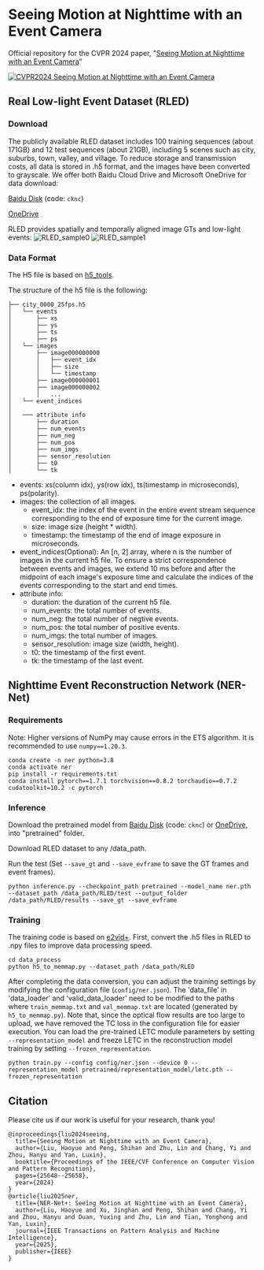 # Seeing Motion at Nighttime with an Event Camera
Official repository for the CVPR 2024 paper, "[Seeing Motion at Nighttime with an Event Camera](https://openaccess.thecvf.com/content/CVPR2024/papers/Liu_Seeing_Motion_at_Nighttime_with_an_Event_Camera_CVPR_2024_paper.pdf)”

[![CVPR2024 Seeing Motion at Nighttime with an Event Camera](https://i.ytimg.com/vi/zpfTLCF1Kw4/maxresdefault.jpg)](https://youtu.be/zpfTLCF1Kw4 "CVPR2024 Seeing Motion at Nighttime with an Event Camera")

## Real Low-light Event Dataset (RLED)

### Download

The publicly available RLED dataset includes 100 training sequences (about 171GB) and 12 test sequences (about 21GB), including 5 scenes such as city, suburbs, town, valley, and village. To reduce storage and transmission costs, all data is stored in .h5 format, and the images have been converted to grayscale.
We offer both Baidu Cloud Drive and Microsoft OneDrive for data download:

[Baidu Disk](https://pan.baidu.com/share/init?surl=h-iI5H_5DUIc2dQKvGXUkA) (code: `cknc`)

[OneDrive](https://1drv.ms/f/c/33d779a79b43175a/EvwW6jKyq_dOj7aP0IjXqJgBKNdz6yRvE7m0GRA-0ZPpyw?e=yUbQed)

RLED provides spatially and temporally aligned image GTs and low-light events:
![RLED_sample0](samples/RLED_sample_0.gif)
![RLED_sample1](samples/RLED_sample_1.gif)

### Data Format
The H5 file is based on [h5_tools](https://github.com/TimoStoff/events_contrast_maximization/tree/d6241dc90ec4dc2b4cffbb331a2389ff179bf7ab/tools).

The structure of the h5 file is the following:

```
├── city_0000_25fps.h5
│   └── events
│       ├── xs
│       ├── ys
│       ├── ts
│       ├── ps
│   └── images
│       ├── image000000000
│       │   ├── event_idx
│       │   ├── size
│       │   └── timestamp
│       ├── image000000001
│       ├── image000000002
│       │   ...
│   └── event_indices
│
│   ─── attribute info
│       ├── duration
│       ├── num_events
│       ├── num_neg
│       ├── num_pos
│       ├── num_imgs
│       ├── sensor_resolution
│       ├── t0
│       └── tk
```

- events: xs(column idx), ys(row idx), ts(timestamp in microseconds), ps(polarity).
- images: the collection of all images.
  - event_idx: the index of the event in the entire event stream sequence corresponding to the end of exposure time for the current image.
  - size: image size (height * width).
  - timestamp: the timestamp of the end of image exposure in microseconds.
- event_indices(Optional): An [n, 2] array, where n is the number of images in the current h5 file. To ensure a strict correspondence between events and images, we extend 10 ms before and after the midpoint of each image's exposure time and calculate the indices of the events corresponding to the start and end times.
- attribute info:
  - duration: the duration of the current h5 file.
  - num_events: the total number of events.
  - num_neg: the total number of negtive events.
  - num_pos: the total number of positive events.
  - num_imgs: the total number of images.
  - sensor_resolution: image size (width, height).
  - t0: the timestamp of the first event.
  - tk: the timestamp of the last event.

## Nighttime Event Reconstruction Network (NER-Net)

### Requirements
Note: Higher versions of NumPy may cause errors in the ETS algorithm. It is recommended to use `numpy==1.20.3`.

```
conda create -n ner python=3.8
conda activate ner
pip install -r requirements.txt
conda install pytorch==1.7.1 torchvision==0.8.2 torchaudio==0.7.2 cudatoolkit=10.2 -c pytorch
```

### Inference
Download the pretrained model from [Baidu Disk](https://pan.baidu.com/share/init?surl=h-iI5H_5DUIc2dQKvGXUkA) (code: `cknc`) or [OneDrive](https://1drv.ms/f/c/33d779a79b43175a/EvwW6jKyq_dOj7aP0IjXqJgBKNdz6yRvE7m0GRA-0ZPpyw?e=yUbQed), into "pretrained" folder.

Download RLED dataset to any /data_path.

Run the test (Set `--save_gt` and `--save_evframe` to save the GT frames and event frames).

```
python inference.py --checkpoint_path pretrained --model_name ner.pth --dataset_path /data_path/RLED/test --output_folder /data_path/RLED/results --save_gt --save_evframe
```

### Training
The training code is based on [e2vid+](https://github.com/TimoStoff/event_cnn_minimal). First, convert the .h5 files in RLED to .npy files to improve data processing speed.

```
cd data_process
python h5_to_memmap.py --dataset_path /data_path/RLED
```

After completing the data conversion, you can adjust the training settings by modifying the configuration file (`config/ner.json`). The 'data_file' in 'data_loader' and 'valid_data_loader' need to be modified to the paths where `train_memmap.txt` and `val_memmap.txt` are located (generated by `h5_to_memmap.py`). Note that, since the optical flow results are too large to upload, we have removed the TC loss in the configuration file for easier execution. You can load the pre-trained LETC module parameters by setting `--representation_model` and freeze LETC in the reconstruction model training by setting `--frozen_representation`.

```
python train.py --config config/ner.json --device 0 --representation_model pretrained/representation_model/letc.pth --frozen_representation
```

## Citation

Please cite us if our work is useful for your research, thank you!

```
@inproceedings{liu2024seeing,
  title={Seeing Motion at Nighttime with an Event Camera},
  author={Liu, Haoyue and Peng, Shihan and Zhu, Lin and Chang, Yi and Zhou, Hanyu and Yan, Luxin},
  booktitle={Proceedings of the IEEE/CVF Conference on Computer Vision and Pattern Recognition},
  pages={25648--25658},
  year={2024}
}
@article{liu2025ner,
  title={NER-Net+: Seeing Motion at Nighttime with an Event Camera},
  author={Liu, Haoyue and Xu, Jinghan and Peng, Shihan and Chang, Yi and Zhou, Hanyu and Duan, Yuxing and Zhu, Lin and Tian, Yonghong and Yan, Luxin},
  journal={IEEE Transactions on Pattern Analysis and Machine Intelligence},
  year={2025},
  publisher={IEEE}
}
```